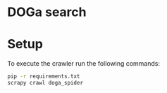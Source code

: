 # DOGa search

# Setup

To execute the crawler run the following commands:
```bash
pip -r requirements.txt
scrapy crawl doga_spider
```
